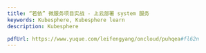 ```yaml
---
title: “若依” 微服务项目实战 - 上云部署 system 服务
keywords: Kubesphere, Kubesphere learn
description: Kubesphere

pdfUrl: https://www.yuque.com/leifengyang/oncloud/puhqea#fl62n
---
```

